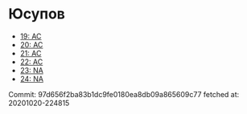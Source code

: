 # Юсупов
- [19: AC](19.md)
- [20: AC](20.md)
- [21: AC](21.md)
- [22: AC](22.md)
- [23: NA](23.md)
- [24: NA](24.md)

Commit: 97d656f2ba83b1dc9fe0180ea8db09a865609c77
 fetched at: 20201020-224815
